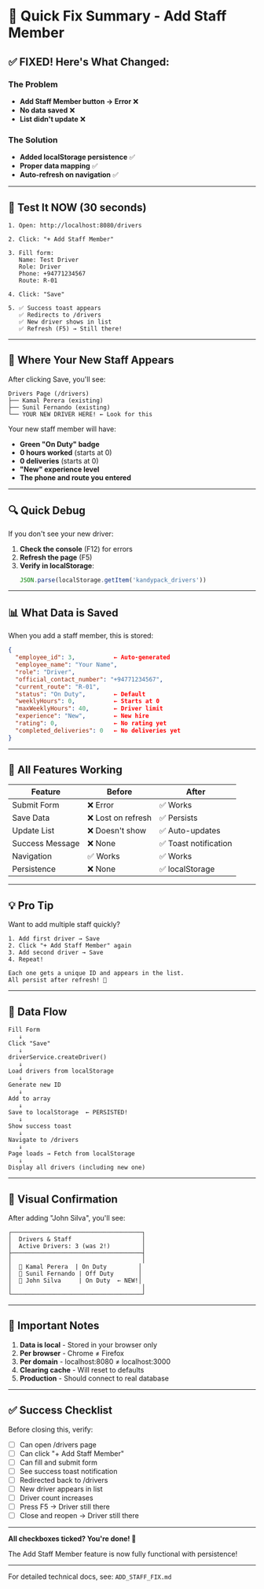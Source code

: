 # 🎯 Quick Fix Summary - Add Staff Member

## ✅ FIXED! Here's What Changed:

### The Problem
- **Add Staff Member button → Error** ❌
- **No data saved** ❌
- **List didn't update** ❌

### The Solution
- **Added localStorage persistence** ✅
- **Proper data mapping** ✅
- **Auto-refresh on navigation** ✅

---

## 🚀 Test It NOW (30 seconds)

```
1. Open: http://localhost:8080/drivers

2. Click: "+ Add Staff Member"

3. Fill form:
   Name: Test Driver
   Role: Driver
   Phone: +94771234567
   Route: R-01

4. Click: "Save"

5. ✅ Success toast appears
   ✅ Redirects to /drivers
   ✅ New driver shows in list
   ✅ Refresh (F5) → Still there!
```

---

## 📍 Where Your New Staff Appears

After clicking Save, you'll see:

```
Drivers Page (/drivers)
├── Kamal Perera (existing)
├── Sunil Fernando (existing)
└── YOUR NEW DRIVER HERE! ← Look for this
```

Your new staff member will have:
- **Green "On Duty" badge**
- **0 hours worked** (starts at 0)
- **0 deliveries** (starts at 0)
- **"New" experience level**
- **The phone and route you entered**

---

## 🔍 Quick Debug

If you don't see your new driver:

1. **Check the console** (F12) for errors
2. **Refresh the page** (F5)
3. **Verify in localStorage**:
   ```javascript
   JSON.parse(localStorage.getItem('kandypack_drivers'))
   ```

---

## 📊 What Data is Saved

When you add a staff member, this is stored:

```json
{
  "employee_id": 3,           ← Auto-generated
  "employee_name": "Your Name",
  "role": "Driver",
  "official_contact_number": "+94771234567",
  "current_route": "R-01",
  "status": "On Duty",        ← Default
  "weeklyHours": 0,           ← Starts at 0
  "maxWeeklyHours": 40,       ← Driver limit
  "experience": "New",        ← New hire
  "rating": 0,                ← No rating yet
  "completed_deliveries": 0   ← No deliveries yet
}
```

---

## 🎉 All Features Working

| Feature | Before | After |
|---------|--------|-------|
| Submit Form | ❌ Error | ✅ Works |
| Save Data | ❌ Lost on refresh | ✅ Persists |
| Update List | ❌ Doesn't show | ✅ Auto-updates |
| Success Message | ❌ None | ✅ Toast notification |
| Navigation | ✅ Works | ✅ Works |
| Persistence | ❌ None | ✅ localStorage |

---

## 💡 Pro Tip

Want to add multiple staff quickly?

```
1. Add first driver → Save
2. Click "+ Add Staff Member" again
3. Add second driver → Save
4. Repeat!

Each one gets a unique ID and appears in the list.
All persist after refresh! 🎉
```

---

## 🔄 Data Flow

```
Fill Form
   ↓
Click "Save"
   ↓
driverService.createDriver()
   ↓
Load drivers from localStorage
   ↓
Generate new ID
   ↓
Add to array
   ↓
Save to localStorage  ← PERSISTED!
   ↓
Show success toast
   ↓
Navigate to /drivers
   ↓
Page loads → Fetch from localStorage
   ↓
Display all drivers (including new one)
```

---

## 🎨 Visual Confirmation

After adding "John Silva", you'll see:

```
┌─────────────────────────────────────┐
│  Drivers & Staff                    │
│  Active Drivers: 3 (was 2!)         │
├─────────────────────────────────────┤
│                                     │
│  👤 Kamal Perera  | On Duty         │
│  👤 Sunil Fernando | Off Duty       │
│  👤 John Silva     | On Duty  ← NEW!│
│                                     │
└─────────────────────────────────────┘
```

---

## 🚨 Important Notes

1. **Data is local** - Stored in your browser only
2. **Per browser** - Chrome ≠ Firefox
3. **Per domain** - localhost:8080 ≠ localhost:3000
4. **Clearing cache** - Will reset to defaults
5. **Production** - Should connect to real database

---

## ✅ Success Checklist

Before closing this, verify:

- [ ] Can open /drivers page
- [ ] Can click "+ Add Staff Member"
- [ ] Can fill and submit form
- [ ] See success toast notification
- [ ] Redirected back to /drivers
- [ ] New driver appears in list
- [ ] Driver count increases
- [ ] Press F5 → Driver still there
- [ ] Close and reopen → Driver still there

---

**All checkboxes ticked? You're done! 🎉**

The Add Staff Member feature is now fully functional with persistence!

---

For detailed technical docs, see: `ADD_STAFF_FIX.md`
